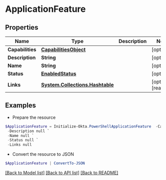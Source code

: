 # ApplicationFeature
## Properties

Name | Type | Description | Notes
------------ | ------------- | ------------- | -------------
**Capabilities** | [**CapabilitiesObject**](CapabilitiesObject.md) |  | [optional] 
**Description** | **String** |  | [optional] 
**Name** | **String** |  | [optional] 
**Status** | [**EnabledStatus**](EnabledStatus.md) |  | [optional] 
**Links** | [**System.Collections.Hashtable**](SystemCollectionsHashtable.md) |  | [optional] [readonly] 

## Examples

- Prepare the resource
```powershell
$ApplicationFeature = Initialize-Okta.PowerShellApplicationFeature  -Capabilities null `
 -Description null `
 -Name null `
 -Status null `
 -Links null
```

- Convert the resource to JSON
```powershell
$ApplicationFeature | ConvertTo-JSON
```

[[Back to Model list]](../README.md#documentation-for-models) [[Back to API list]](../README.md#documentation-for-api-endpoints) [[Back to README]](../README.md)

